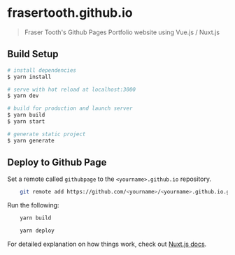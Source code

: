# frasertooth.github.io

> Fraser Tooth&#39;s Github Pages Portfolio website using Vue.js / Nuxt.js

## Build Setup

``` bash
# install dependencies
$ yarn install

# serve with hot reload at localhost:3000
$ yarn dev

# build for production and launch server
$ yarn build
$ yarn start

# generate static project
$ yarn generate
```

## Deploy to Github Page

Set a remote called `githubpage` to the `<yourname>.github.io` repository.

```bash
    git remote add https://github.com/<yourname>/<yourname>.github.io.git
```

Run the following:

```bash
    yarn build

    yarn deploy
```

For detailed explanation on how things work, check out [Nuxt.js docs](https://nuxtjs.org).
